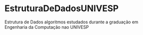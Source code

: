 # EstruturaDeDadosUNIVESP
Estrutura de Dados algoritmos estudados durante a graduação em Engenharia da Computação nao UNIVESP

